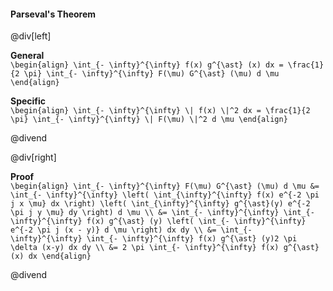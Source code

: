 #### Parseval's Theorem

@div[left]

<b>General</b><br>
`\begin{align} \int_{- \infty}^{\infty} f(x) g^{\ast} (x) dx = \frac{1}{2 \pi} \int_{- \infty}^{\infty} F(\mu) G^{\ast} (\mu) d \mu \end{align}`

<b>Specific</b><br>
`\begin{align} \int_{- \infty}^{\infty} \| f(x) \|^2 dx = \frac{1}{2 \pi} \int_{- \infty}^{\infty} \| F(\mu) \|^2 d \mu \end{align}`

@divend

@div[right]

<b>Proof</b><br>
`\begin{align} \int_{- \infty}^{\infty} F(\mu) G^{\ast} (\mu) d \mu &= \int_{- \infty}^{\infty} \left( \int_{\infty}^{\infty} f(x) e^{-2 \pi j x \mu} dx \right) \left( \int_{\infty}^{\infty} g^{\ast}(y) e^{-2 \pi j y \mu} dy \right) d \mu \\ &= \int_{- \infty}^{\infty} \int_{- \infty}^{\infty} f(x) g^{\ast} (y) \left( \int_{- \infty}^{\infty} e^{-2 \pi j (x - y)} d \mu \right) dx dy \\ &= \int_{- \infty}^{\infty} \int_{- \infty}^{\infty} f(x) g^{\ast} (y)2 \pi \delta (x-y) dx dy \\ &= 2 \pi \int_{- \infty}^{\infty} f(x) g^{\ast} (x) dx \end{align}`

@divend